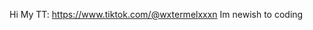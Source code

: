 Hi 
My TT: https://www.tiktok.com/@wxtermelxxxn
Im newish to coding

<!---
wxtermln/wxtermln is a ✨ special ✨ repository because its `README.md` (this file) appears on your GitHub profile.
You can click the Preview link to take a look at your changes.
--->
